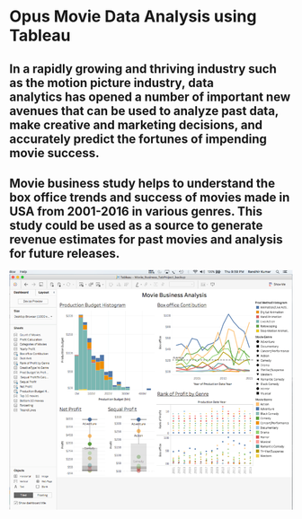 # Opus Movie Data Analysis using Tableau
## In a rapidly growing and thriving industry such as the motion picture industry, data analytics has opened a number of important new avenues that can be used to analyze past data, make creative and marketing decisions, and accurately predict the fortunes of impending movie success.
## Movie business study helps to understand the box office trends and success of movies made in USA from 2001-2016 in various genres. This study could be used as a source to generate revenue estimates for past movies and analysis for future releases.
 
![alt tag](https://raw.githubusercontent.com/rsingh26/Tableau/7c0ac56bb66831dd7fe1a0b144d98af346e4fc4e/Picture1.png)

